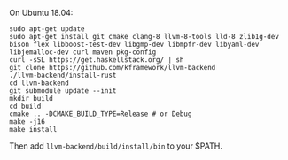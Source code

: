 On Ubuntu 18.04:

```
sudo apt-get update
sudo apt-get install git cmake clang-8 llvm-8-tools lld-8 zlib1g-dev bison flex libboost-test-dev libgmp-dev libmpfr-dev libyaml-dev libjemalloc-dev curl maven pkg-config
curl -sSL https://get.haskellstack.org/ | sh
git clone https://github.com/kframework/llvm-backend
./llvm-backend/install-rust
cd llvm-backend
git submodule update --init
mkdir build
cd build
cmake .. -DCMAKE_BUILD_TYPE=Release # or Debug
make -j16
make install
```

Then add `llvm-backend/build/install/bin` to your $PATH.
